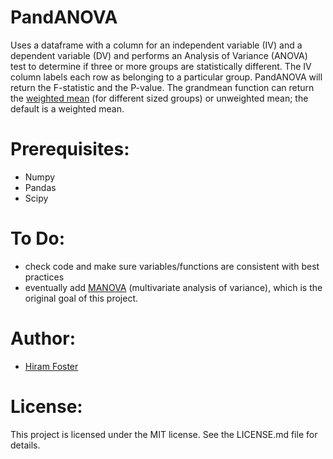 # PandANOVA

Uses a dataframe with a column for an independent variable (IV) and a dependent variable (DV) and performs an Analysis of Variance (ANOVA) test to determine if three or more groups are statistically different. 
The IV column labels each row as belonging to a particular group. PandANOVA will return the F-statistic and the P-value. The grandmean function can return the [weighted mean](https://en.wikipedia.org/wiki/Weighted_arithmetic_mean#Basic_example) (for different sized groups) or unweighted mean; the default is a weighted mean.

# Prerequisites:
* Numpy
* Pandas
* Scipy

# To Do:
* check code and make sure variables/functions are consistent with best practices
* eventually add [MANOVA](https://en.wikipedia.org/wiki/Multivariate_analysis_of_variance) (multivariate analysis of variance), which is the original goal of this project. 

# Author:
* [Hiram Foster](mailto:hiramfoster.co@gmail.com)

# License:
This project is licensed under the MIT license. See the LICENSE.md file for details.

